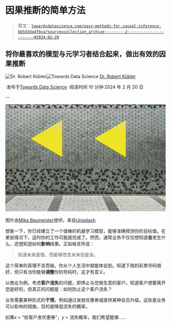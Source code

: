 # 因果推断的简单方法

> 原文：[`towardsdatascience.com/easy-methods-for-causal-inference-bb5d3da4f8ca?source=collection_archive---------2-----------------------#2024-02-20`](https://towardsdatascience.com/easy-methods-for-causal-inference-bb5d3da4f8ca?source=collection_archive---------2-----------------------#2024-02-20)

## 将你最喜欢的模型与元学习者结合起来，做出有效的因果推断

[](https://dr-robert-kuebler.medium.com/?source=post_page---byline--bb5d3da4f8ca--------------------------------)![Dr. Robert Kübler](https://dr-robert-kuebler.medium.com/?source=post_page---byline--bb5d3da4f8ca--------------------------------)[](https://towardsdatascience.com/?source=post_page---byline--bb5d3da4f8ca--------------------------------)![Towards Data Science](https://towardsdatascience.com/?source=post_page---byline--bb5d3da4f8ca--------------------------------) [Dr. Robert Kübler](https://dr-robert-kuebler.medium.com/?source=post_page---byline--bb5d3da4f8ca--------------------------------)

·发布于[Towards Data Science](https://towardsdatascience.com/?source=post_page---byline--bb5d3da4f8ca--------------------------------) ·阅读时间 10 分钟·2024 年 2 月 20 日

--

![](img/b4c61e7acf7579403b0c0d5dcd23d636.png)

图片由[Mika Baumeister](https://unsplash.com/@kommumikation?utm_source=medium&utm_medium=referral)提供，来自[Unsplash](https://unsplash.com/?utm_source=medium&utm_medium=referral)

想象一下，你已经建立了一个很棒的机器学习模型，能够准确预测你的目标值。在某些情况下，这时你的工作可能就完成了。然而，通常业务不仅仅想知道**会**发生什么，还想知道如何**影响**结果。正如格言所说：

> 知道未来是银，而能够改变未来则是金。

这个简单的真理不言而喻，你从个人生活中就能体会到。知道下周的彩票号码很好，但只有当你能够**调整**你的号码时，这才有意义。

以商业为例，考虑**客户流失**的问题，即停止与您做生意的客户。知道客户想要离开您是好的，但真正的问题是：如何防止这个客户流失？

业务需要某种形式的**干预**，例如通过发放优惠券或提供某种会员升级。这些是业务可以影响的措施，目的是降低流失的概率。

如果*x* = “给客户发优惠券”，*y* = 流失概率，我们希望能够……

